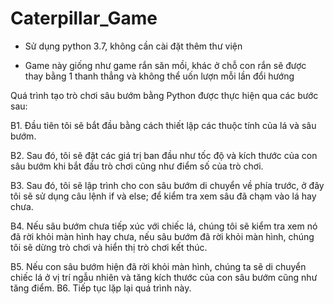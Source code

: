 # Caterpillar_Game
- Sử dụng python 3.7, không cần cài đặt thêm thư viện

- Game này giống như game rắn săn mồi, khác ở chỗ con rắn sẽ được thay bằng 1 thanh thẳng và không thể uốn lượn mỗi lần đổi hướng

Quá trình tạo trò chơi sâu bướm bằng Python được thực hiện qua các bước sau:

B1. Đầu tiên tôi sẽ bắt đầu bằng cách thiết lập các thuộc tính của lá và sâu bướm.

B2. Sau đó, tôi sẽ đặt các giá trị ban đầu như tốc độ và kích thước của con sâu bướm khi bắt đầu trò chơi cũng như điểm số của trò chơi.

B3. Sau đó, tôi sẽ lập trình cho con sâu bướm di chuyển về phía trước, ở đây tôi sẽ sử dụng câu lệnh if và else; để kiểm tra xem sâu đã chạm vào lá hay chưa.

B4. Nếu sâu bướm chưa tiếp xúc với chiếc lá, chúng tôi sẽ kiểm tra xem nó đã rời khỏi màn hình hay chưa, nếu sâu bướm đã rời khỏi màn hình, chúng tôi sẽ dừng trò chơi và hiển thị trò chơi kết thúc.

B5. Nếu con sâu bướm hiện đã rời khỏi màn hình, chúng ta sẽ di chuyển chiếc lá ở vị trí ngẫu nhiên và tăng kích thước của con sâu bướm cũng như tăng điểm.
B6. Tiếp tục lặp lại quá trình này.
